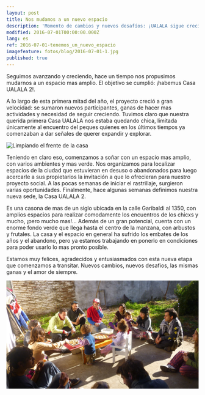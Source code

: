 ```yaml
---
layout: post
title: Nos mudamos a un nuevo espacio
description: 'Momento de cambios y nuevos desafíos: ¡UALALA sigue creciendo!... ¡tenemos un nuevo espacio!'
modified: 2016-07-01T00:00:00.000Z
lang: es
ref: 2016-07-01-tenemos_un_nuevo_espacio
imagefeature: fotos/blog/2016-07-01-1.jpg
published: true
---
```


Seguimos avanzando y creciendo, hace un tiempo nos propusimos mudarnos a un espacio mas amplio. El objetivo se cumplió: ¡habemus Casa UALALA 2!.

A lo largo de esta primera mitad del año, el proyecto creció a gran velocidad: se sumaron nuevos participantes, ganas de hacer mas actividades y necesidad de seguir creciendo. Tuvimos claro que nuestra querida primera Casa UALALA nos estaba quedando chica, limitada únicamente al encuentro del peques quienes en los últimos tiempos ya comenzaban a dar señales de querer expandir y explorar.

![Limpiando el frente de la casa](/fotos/blog/2016-07-01-0.jpg)

Teniendo en claro eso, comenzamos a soñar con un espacio mas amplio, con varios ambientes y mas verde. Nos organizamos para localizar espacios de la ciudad que estuvieran en desuso o abandonados para luego acercarle a sus propietarios la invitación a que lo ofrecieran para nuestro proyecto social. A las pocas semanas de iniciar el rastrillaje, surgieron varias oportunidades. Finalmente, hace algunas semanas definimos nuestra nueva sede, la Casa UALALA 2.

Es una casona de mas de un siglo ubicada en la calle Garibaldi al 1350, con amplios espacios para realizar comodamente los encuentros de los chicxs y mucho, ¡pero mucho mas!... Además de un gran potencial, cuenta con un enorme fondo verde que llega hasta el centro de la manzana, con arbustos y frutales. La casa y el espacio en general ha sufrido los embates de los años y el abandono, pero ya estamos trabajando en ponerlo en condiciones para poder usarlo lo mas pronto posible.

Estamos muy felices, agradecidos y entusiasmados con esta nueva etapa que comenzamos a transitar. Nuevos cambios, nuevos desafios, las mismas ganas y el amor de siempre.

![Limpiando el frente de la casa](/fotos/blog/2016-07-01.jpg)

